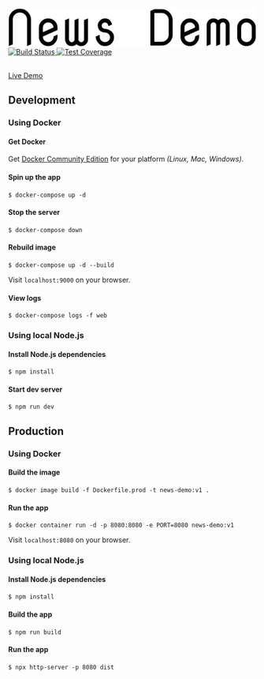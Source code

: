 <img src="./images/logo.svg" alt="Logo" />

<br />

<div align="left">
  <!-- Build Status -->
  <a href="https://travis-ci.org/hdnha11/news-demo">
    <img src="https://travis-ci.org/hdnha11/news-demo.svg" alt="Build Status" />
  </a>
  <!-- Test Coverage -->
  <a href="https://coveralls.io/r/hdnha11/news-demo">
    <img src="https://coveralls.io/repos/github/hdnha11/news-demo/badge.svg" alt="Test Coverage" />
  </a>
</div>

<br />

[Live Demo](https://nha-news-demo.herokuapp.com)

## Development

### Using Docker

#### Get Docker

Get [Docker Community Edition](https://www.docker.com/community-edition) for your platform *(Linux, Mac, Windows)*.

#### Spin up the app

```
$ docker-compose up -d
```

#### Stop the server

```
$ docker-compose down
```

#### Rebuild image

```
$ docker-compose up -d --build
```

Visit `localhost:9000` on your browser.

#### View logs

```
$ docker-compose logs -f web
```

### Using local Node.js

#### Install Node.js dependencies

```
$ npm install
```

#### Start dev server

```
$ npm run dev
```

## Production

### Using Docker

#### Build the image

```
$ docker image build -f Dockerfile.prod -t news-demo:v1 .
```

#### Run the app

```
$ docker container run -d -p 8080:8080 -e PORT=8080 news-demo:v1
```

Visit `localhost:8080` on your browser.

### Using local Node.js

#### Install Node.js dependencies

```
$ npm install
```

#### Build the app

```
$ npm run build
```

#### Run the app

```
$ npx http-server -p 8080 dist
```
